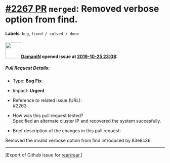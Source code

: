 [\#2267 PR](https://github.com/rear/rear/pull/2267) `merged`: Removed verbose option from find.
===============================================================================================

**Labels**: `bug`, `fixed / solved / done`

#### <img src="https://avatars.githubusercontent.com/u/37876601?u=832a55ad26fa192d411932dcf7a9f13187d79380&v=4" width="50">[DamaniN](https://github.com/DamaniN) opened issue at [2019-10-25 23:08](https://github.com/rear/rear/pull/2267):

##### Pull Request Details:

-   Type: **Bug Fix**

-   Impact: **Urgent**

-   Reference to related issue (URL):  
    \#2263

-   How was this pull request tested?  
    Specified an alternate cluster IP and recovered the system
    succesfully.

-   Brief description of the changes in this pull request:

Removed the invalid verbose option from find introduced by 83e8c36.

------------------------------------------------------------------------

\[Export of Github issue for
[rear/rear](https://github.com/rear/rear).\]
